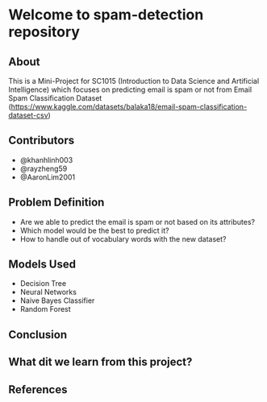 # Welcome to spam-detection repository

## About 
This is a Mini-Project for SC1015 (Introduction to Data Science and Artificial Intelligence) which focuses on predicting email is spam or not from Email Spam Classification Dataset (https://www.kaggle.com/datasets/balaka18/email-spam-classification-dataset-csv)


## Contributors
- @khanhlinh003
- @rayzheng59
- @AaronLim2001

## Problem Definition 
- Are we able to predict the email is spam or not based on its attributes?
- Which model would be the best to predict it?
- How to handle out of vocabulary words with the new dataset?

## Models Used 
- Decision Tree
- Neural Networks
- Naive Bayes Classifier
- Random Forest
## Conclusion 

## What dit we learn from this project?

## References 
